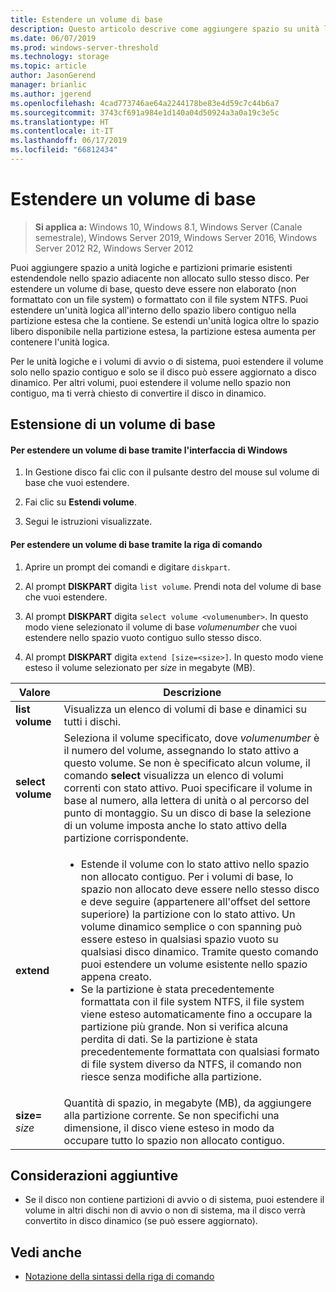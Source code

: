 ```yaml
---
title: Estendere un volume di base
description: Questo articolo descrive come aggiungere spazio su unità logiche e primarie estendendo un volume di base
ms.date: 06/07/2019
ms.prod: windows-server-threshold
ms.technology: storage
ms.topic: article
author: JasonGerend
manager: brianlic
ms.author: jgerend
ms.openlocfilehash: 4cad773746ae64a2244178be83e4d59c7c44b6a7
ms.sourcegitcommit: 3743cf691a984e1d140a04d50924a3a0a19c3e5c
ms.translationtype: HT
ms.contentlocale: it-IT
ms.lasthandoff: 06/17/2019
ms.locfileid: "66812434"
---
```

# <a name="extend-a-basic-volume"></a>Estendere un volume di base

> **Si applica a:** Windows 10, Windows 8.1, Windows Server (Canale semestrale), Windows Server 2019, Windows Server 2016, Windows Server 2012 R2, Windows Server 2012

Puoi aggiungere spazio a unità logiche e partizioni primarie esistenti estendendole nello spazio adiacente non allocato sullo stesso disco. Per estendere un volume di base, questo deve essere non elaborato (non formattato con un file system) o formattato con il file system NTFS. Puoi estendere un'unità logica all'interno dello spazio libero contiguo nella partizione estesa che la contiene. Se estendi un'unità logica oltre lo spazio libero disponibile nella partizione estesa, la partizione estesa aumenta per contenere l'unità logica.

Per le unità logiche e i volumi di avvio o di sistema, puoi estendere il volume solo nello spazio contiguo e solo se il disco può essere aggiornato a disco dinamico. Per altri volumi, puoi estendere il volume nello spazio non contiguo, ma ti verrà chiesto di convertire il disco in dinamico.

## <a name="extending-a-basic-volume"></a>Estensione di un volume di base

#### <a name="to-extend-a-basic-volume-using-the-windows-interface"></a>Per estendere un volume di base tramite l'interfaccia di Windows

1. In Gestione disco fai clic con il pulsante destro del mouse sul volume di base che vuoi estendere.

2. Fai clic su **Estendi volume**.

3. Segui le istruzioni visualizzate.

#### <a name="to-extend-a-basic-volume-using-a-command-line"></a>Per estendere un volume di base tramite la riga di comando

1. Aprire un prompt dei comandi e digitare `diskpart`.

2. Al prompt **DISKPART** digita `list volume`. Prendi nota del volume di base che vuoi estendere.

3. Al prompt **DISKPART** digita `select volume <volumenumber>`. In questo modo viene selezionato il volume di base *volumenumber* che vuoi estendere nello spazio vuoto contiguo sullo stesso disco.

4. Al prompt **DISKPART** digita `extend [size=<size>]`. In questo modo viene esteso il volume selezionato per *size* in megabyte (MB).

| Valore | Descrizione |
| --- | --- |
| **list volume** | Visualizza un elenco di volumi di base e dinamici su tutti i dischi. |
| **select volume** | Seleziona il volume specificato, dove <em>volumenumber</em> è il numero del volume, assegnando lo stato attivo a questo volume. Se non è specificato alcun volume, il comando **select** visualizza un elenco di volumi correnti con stato attivo. Puoi specificare il volume in base al numero, alla lettera di unità o al percorso del punto di montaggio. Su un disco di base la selezione di un volume imposta anche lo stato attivo della partizione corrispondente. |
| **extend** | <ul><li>Estende il volume con lo stato attivo nello spazio non allocato contiguo. Per i volumi di base, lo spazio non allocato deve essere nello stesso disco e deve seguire (appartenere all'offset del settore superiore) la partizione con lo stato attivo. Un volume dinamico semplice o con spanning può essere esteso in qualsiasi spazio vuoto su qualsiasi disco dinamico. Tramite questo comando puoi estendere un volume esistente nello spazio appena creato.</li ><li>Se la partizione è stata precedentemente formattata con il file system NTFS, il file system viene esteso automaticamente fino a occupare la partizione più grande. Non si verifica alcuna perdita di dati. Se la partizione è stata precedentemente formattata con qualsiasi formato di file system diverso da NTFS, il comando non riesce senza modifiche alla partizione.</li></ul> |
| **size=** <em>size</em> | Quantità di spazio, in megabyte (MB), da aggiungere alla partizione corrente. Se non specifichi una dimensione, il disco viene esteso in modo da occupare tutto lo spazio non allocato contiguo. |

## <a name="additional-considerations"></a>Considerazioni aggiuntive

-   Se il disco non contiene partizioni di avvio o di sistema, puoi estendere il volume in altri dischi non di avvio o non di sistema, ma il disco verrà convertito in disco dinamico (se può essere aggiornato).

## <a name="see-also"></a>Vedi anche

-   [Notazione della sintassi della riga di comando](https://technet.microsoft.com/library/cc742449(v=ws.11).aspx)
